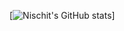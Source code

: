 [![Nischit's GitHub stats](https://github-readme-stats.vercel.app/api?username=njsm8&show_icons=true&theme=synthwave)]
